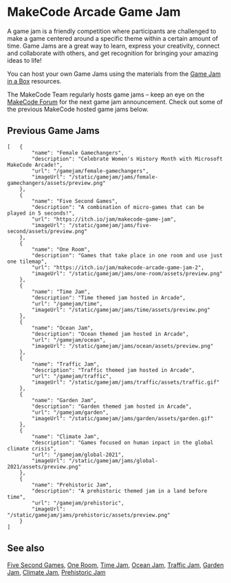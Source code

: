 # MakeCode Arcade Game Jam

A game jam is a friendly competition where participants are challenged to make a game centered around a specific theme within a certain amount of time. Game Jams are a great way to learn, express your creativity, connect and collaborate with others, and get recognition for bringing your amazing ideas to life!

You can host your own Game Jams using the materials from the [Game Jam in a Box](/gamejam/lessons/box) resources.

The MakeCode Team regularly hosts game jams – keep an eye on the [MakeCode Forum](https://forum.makecode.com/c/share-your-arcade-projects-here/5) for the next game jam announcement. Check out some of the previous MakeCode hosted game jams below.

## Previous Game Jams

```codecard
[   {
        "name": "Female Gamechangers",
        "description": "Celebrate Women's History Month with Microsoft MakeCode Arcade!",
        "url": "/gamejam/female-gamechangers",
        "imageUrl": "/static/gamejam/jams/female-gamechangers/assets/preview.png"
    },
    {
        "name": "Five Second Games",
        "description": "A combination of micro-games that can be played in 5 seconds!",
        "url": "https://itch.io/jam/makecode-game-jam",
        "imageUrl": "/static/gamejam/jams/five-second/assets/preview.png"
    },
    {
        "name": "One Room",
        "description": "Games that take place in one room and use just one tilemap",
        "url": "https://itch.io/jam/makecode-arcade-game-jam-2",
        "imageUrl": "/static/gamejam/jams/one-room/assets/preview.png"
    },
    {
        "name": "Time Jam",
        "description": "Time themed jam hosted in Arcade",
        "url": "/gamejam/time",
        "imageUrl": "/static/gamejam/jams/time/assets/preview.png"
    },
    {
        "name": "Ocean Jam",
        "description": "Ocean themed jam hosted in Arcade",
        "url": "/gamejam/ocean",
        "imageUrl": "/static/gamejam/jams/ocean/assets/preview.png"
    },
    {
        "name": "Traffic Jam",
        "description": "Traffic themed jam hosted in Arcade",
        "url": "/gamejam/traffic",
        "imageUrl": "/static/gamejam/jams/traffic/assets/traffic.gif"
    },
    {
        "name": "Garden Jam",
        "description": "Garden themed jam hosted in Arcade",
        "url": "/gamejam/garden",
        "imageUrl": "/static/gamejam/jams/garden/assets/garden.gif"
    },
    {
        "name": "Climate Jam",
        "description": "Games focused on human inpact in the global climate crisis",
        "url": "/gamejam/global-2021",
        "imageUrl": "/static/gamejam/jams/global-2021/assets/preview.png"
    },
    {
        "name": "Prehistoric Jam",
        "description": "A prehistoric themed jam in a land before time",
        "url": "/gamejam/prehistoric",
        "imageUrl": "/static/gamejam/jams/prehistoric/assets/preview.png"
    }
]
```

## See also

[Five Second Games](https://itch.io/jam/makecode-game-jam),
[One Room](https://itch.io/jam/makecode-arcade-game-jam-2),
[Time Jam](/gamejam/time),
[Ocean Jam](/gamejam/ocean),
[Traffic Jam](/gamejam/traffic),
[Garden Jam](/gamejam/garden),
[Climate Jam](/gamejam/global-2021),
[Prehistoric Jam](/gamejam/prehistoric)
